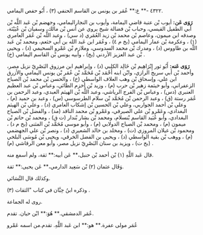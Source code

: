 ٤٣٢٢ -** ع:** عُمَر بن يونس بن القاسم الحنفي (٣) ، أَبُو حفص اليمامي.

**رَوَى عَن:** أيوب بْن عتبة قاضي اليمامة، وأيوب بن النجاراليمامي، وجهضم بْن عَبد اللَّه بْن أَبي الطفيل القيسي، وحباب بْن فضالة شيخ يروي عن أنس بْن مالك، وسفيان بْن عُيَيْنَة، وصدقه ابن ميمون، وعاصم بْن محمد بْن زيد العُمَري (د سي) ، وعبد اللَّه بْن عُمَر العامري (١) ، وعكرمة بْن عمار اليمامي (بخ م ٤) ، وعُمَر ابن عَبد الله بن أَبي خثعم، ومحمد بْن عَبد اللَّه بن طاووس (د) ، ومدرك بْن محمد السدوسي، وملازم بْن عَمْرو السحيمي (د) ، ويحيى بْن عبد العزيز الأردني (بخ) ، وأبيه يونس بْن القاسم اليمامي (خ) .

**رَوَى عَنه:** أَبُو ثور إِبْرَاهِيم بْن خَالِد الكلبي (د) ، وإبراهيم ابن مرزوق البَصْرِيّ نزيل مصر، وأحمد بْن أَبي سريج الرازي، وابْن ابنه أَحْمَد بْن مُحَمَّد بْن عُمَر بْن يونس اليمامي والأزرق ابن علي، وإسحاق بْن وهب العلاف الواسطي (خ) ، والحسن بْن محمد بْن الصباح الزعفراني، وأبو خيثمة زهير بْن حرب (م) ، وزيد بْن أخزم الطائي، وعباس بْن عبد العظيم العنبري (دس) ، وعباس بْن الفرج الرياشي، وعبد اللَّه بْن الهيثم العبدي، وعبد الرحمن بن عُمَر رستة (ق) ، وعبد الرحمن بْن مُحَمَّد بْن سلام الطرسوسي (س) ، وعبد بن حميد (م) ، وعلي بْن أحمد الجواربي، وعلي بْن الحسين بْن إشكاب العامري (د) ، وعلي بْن الهيثم البغدادي، وعَمْرو بْن علي الصيرفي، وعَمْرو بْن محمد الناقد (مد) ، والفضل بْن الصباح البغدادي، وأبو عُبَيد القاسم بْنسلام، ومحمد بْن بشار بْندار (ت ق) ، ومحمد بْن حاتم بْن ميمون (م) ، ومحمد بْن الصباح الدولابي (م) ، وأبو موسى مُحَمَّد بْن المثنى (بخ م د) ، ومحمود بْن غيلان المروزي (ت) ، ومخلد بن خالد الشعيري (د) ، ونصر بْن علي الجهضمي (م) ، ووهب بْن بقية الواسطي (د) ، ويحيى بن الفضل الخرقي، ويحيى بْن مُوسَى البلخي (بخ ت) ، ويزيد بن سنان البَصْرِيّ نزيل مصر، وأبو معن الرقاشي (م) .

قال عَبد اللَّهِ (١) بْن أحمد بْن حنبل،** عَن أبيه:** ثقة، ولم أسمع منه.

وَقَال عثمان (٢) بْن سَعِيد الدارمي،** عَن يحيى:** ثقة.

وكذلك قال النَّسَائي.

وذكره ابنُ حِبَّان في كتاب "الثقات (٣) .

روى له الجماعة.

عُمَر الدمشقي.** هُوَ:** ابْن حيان. تقدم.

عُمَر مولى عفرة.** هو:** ابن عَبد اللَّهِ. تقدم.من اسمه عَمْرو